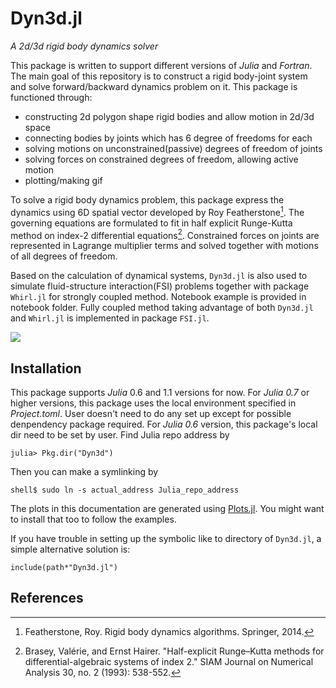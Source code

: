 # Dyn3d.jl

*A 2d/3d rigid body dynamics solver*

This package is written to support different versions of *Julia* and *Fortran*.
The main goal of this repository is to construct a rigid body-joint system
and solve forward/backward dynamics problem on it. This package is functioned
through:

- constructing 2d polygon shape rigid bodies and allow motion in 2d/3d space
- connecting bodies by joints which has 6 degree of freedoms for each
- solving motions on unconstrained(passive) degrees of freedom of joints
- solving forces on constrained degrees of freedom, allowing active motion
- plotting/making gif

To solve a rigid body dynamics problem, this package express the dynamics using
6D spatial vector developed by Roy Featherstone[^1]. The governing equations are
formulated to fit in half explicit Runge-Kutta method on index-2 differential
equations[^2]. Constrained forces on joints are represented in Lagrange multiplier
terms and solved together with motions of all degrees of freedom.

Based on the calculation of dynamical systems, `Dyn3d.jl` is also used to simulate
fluid-structure interaction(FSI) problems together with package `Whirl.jl` for
strongly coupled method. Notebook example is provided in notebook folder. Fully
coupled method taking advantage of both `Dyn3d.jl` and `Whirl.jl` is implemented
in package `FSI.jl`.

![](https://github.com/ruizhi92/Dyn3d.jl/raw/master/example_gif.gif)

## Installation

This package supports *Julia* 0.6 and 1.1 versions for now.
For *Julia 0.7* or higher versions, this package uses the local environment specified
in *Project.toml*. User doesn't need to do any set up except for possible denpendency
package required. For *Julia 0.6* version, this package's local dir need to be set by user.
Find Julia repo address by
```
julia> Pkg.dir("Dyn3d")
```
Then you can make a symlinking by
```
shell$ sudo ln -s actual_address Julia_repo_address
```

The plots in this documentation are generated using [Plots.jl](http://docs.juliaplots.org/latest/).
You might want to install that too to follow the examples.

If you have trouble in setting up the symbolic like to directory of `Dyn3d.jl`,
a simple alternative solution is:
```
include(path*"Dyn3d.jl")
```

## References

[^1]: Featherstone, Roy. Rigid body dynamics algorithms. Springer, 2014.
[^2]: Brasey, Valérie, and Ernst Hairer. "Half-explicit Runge–Kutta methods for differential-algebraic systems of index 2." SIAM Journal on Numerical Analysis 30, no. 2 (1993): 538-552.
